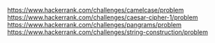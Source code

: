 https://www.hackerrank.com/challenges/camelcase/problem
https://www.hackerrank.com/challenges/caesar-cipher-1/problem
https://www.hackerrank.com/challenges/pangrams/problem
https://www.hackerrank.com/challenges/string-construction/problem